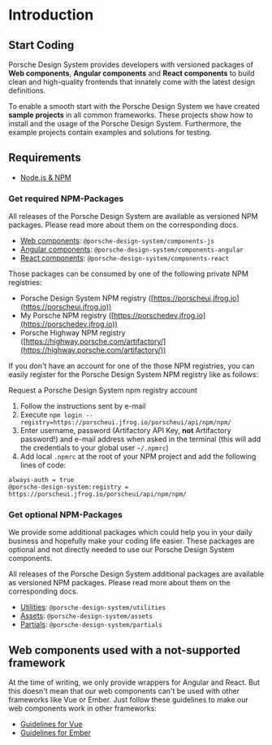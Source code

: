 # Introduction
## Start Coding

Porsche Design System provides developers with versioned packages of **Web components**, **Angular components** and **React components** to build clean and high-quality frontends that innately come with the latest design definitions.

To enable a smooth start with the Porsche Design System we have created **sample projects** in all common frameworks. These projects show how to install and the usage of the Porsche Design System. Furthermore, the example projects contain examples and solutions for testing.

## Requirements
* [Node.js & NPM](https://nodejs.org)

### Get required NPM-Packages

All releases of the Porsche Design System are available as versioned NPM packages. Please read more about them on the corresponding docs.
* [Web components](#/start-coding/vanilla-js): `@porsche-design-system/components-js`
* [Angular components](#/start-coding/angular): `@porsche-design-system/components-angular`
* [React components](#/start-coding/react): `@porsche-design-system/components-react`

Those packages can be consumed by one of the following private NPM registries:
* Porsche Design System NPM registry ([https://porscheui.jfrog.io](https://porscheui.jfrog.io))
* My Porsche NPM registry ([https://porschedev.jfrog.io](https://porschedev.jfrog.io))
* Porsche Highway NPM registry ([https://highway.porsche.com/artifactory/](https://highway.porsche.com/artifactory/))

If you don't have an account for one of the those NPM registries, you can easily register for the Porsche Design System NPM registry like as follows:

<p-link target="_blank" href="https://ux.porsche.com/start-coding.html">Request a Porsche Design System npm registry account</p-link>

1. Follow the instructions sent by e-mail
1. Execute `npm login --registry=https://porscheui.jfrog.io/porscheui/api/npm/npm/`
1. Enter username, password (Artifactory API Key, __not__ Artifactory password!) and e-mail address when asked in the terminal (this will add the credentials to your global user `~/.npmrc`)
1. Add local `.npmrc` at the root of your NPM project and add the following lines of code:
``` 
always-auth = true
@porsche-design-system:registry = https://porscheui.jfrog.io/porscheui/api/npm/npm/
``` 

### Get optional NPM-Packages

We provide some additional packages which could help you in your daily business and hopefully make your coding life easier. These packages are optional and not directly needed to use our Porsche Design System components.

All releases of the Porsche Design System additional packages are available as versioned NPM packages. Please read more about them on the corresponding docs.
* [Utilities](#/utilities/introduction): `@porsche-design-system/utilities`
* [Assets](#/assets/introduction): `@porsche-design-system/assets`
* [Partials](#/performance/loading-behaviour): `@porsche-design-system/partials`

## Web components used with a not-supported framework

At the time of writing, we only provide wrappers for Angular and React. But this doesn't mean that our web components can't be used with other frameworks like Vue or Ember. 
Just follow these guidelines to make our web components work in other frameworks:

- [Guidelines for Vue](https://stenciljs.com/docs/vue)
- [Guidelines for Ember](https://stenciljs.com/docs/ember)